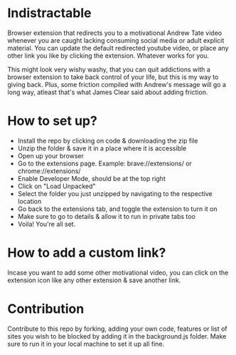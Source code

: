 # Indistractable
Browser extension that redirects you to a motivational Andrew Tate video whenever you are caught lacking consuming social media or adult explicit material. 
You can update the default redirected youtube video, or place any other link you like by clicking the extension. 
Whatever works for you.

This might look very wishy washy, that you can quit addictions with a browser extension to take back control of your life, but this is my way to giving back. Plus, some friction compiled with Andrew's message will go a long way, atleast that's what James Clear said about adding friction.

# How to set up?
- Install the repo by clicking on code & downloading the zip file
- Unzip the folder & save it in a place where it is accessible
- Open up your browser
- Go to the extensions page.
    Example: brave://extensions/ or chrome://extensions/
- Enable Developer Mode, should be at the top right
- Click on "Load Unpacked"
- Select the folder you just unzipped by navigating to the respective location
- Go back to the extensions tab, and toggle the extension to turn it on
- Make sure to go to details & allow it to run in private tabs too
- Voila! You're all set.

# How to add a custom link?
Incase you want to add some other motivational video, you can click on the extension icon like any other extension & save another link.

# Contribution
Contribute to this repo by forking, adding your own code, features or list of sites you wish to be blocked by adding it in the background.js folder. Make sure to run it in your local machine to set it up all fine.
